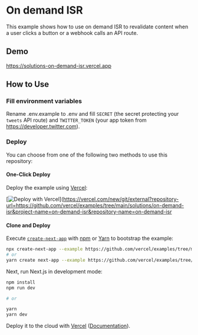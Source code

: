 # On demand ISR

This example shows how to use on demand ISR to revalidate content when a user clicks a button or a webhook calls an API route.

## Demo

https://solutions-on-demand-isr.vercel.app

## How to Use

### Fill environment variables

Rename .env.example to .env and fill `SECRET` (the secret protecting your `tweets` API route) and `TWITTER_TOKEN` (your app token from https://developer.twitter.com).

### Deploy

You can choose from one of the following two methods to use this repository:

#### One-Click Deploy

Deploy the example using [Vercel](https://vercel.com?utm_source=github&utm_medium=readme&utm_campaign=next-example):

[![Deploy with Vercel](https://vercel.com/button)](https://vercel.com/new/git/external?repository-url=https://github.com/vercel/examples/tree/main/solutions/on-demand-isr&project-name=on-demand-isr&repository-name=on-demand-isr

#### Clone and Deploy

Execute [`create-next-app`](https://github.com/vercel/next.js/tree/canary/packages/create-next-app) with [npm](https://docs.npmjs.com/cli/init) or [Yarn](https://yarnpkg.com/lang/en/docs/cli/create/) to bootstrap the example:

```bash
npx create-next-app --example https://github.com/vercel/examples/tree/main/solutions/on-demand-isr
# or
yarn create next-app --example https://github.com/vercel/examples/tree/main/solutions/on-demand-isr
```

Next, run Next.js in development mode:

```bash
npm install
npm run dev

# or

yarn
yarn dev
```

Deploy it to the cloud with [Vercel](https://vercel.com/new?utm_source=github&utm_medium=readme&utm_campaign=edge-middleware-eap) ([Documentation](https://nextjs.org/docs/deployment)).
